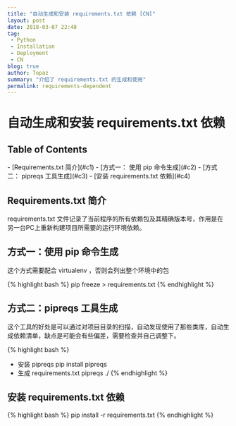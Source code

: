 ```yaml
---
title: "自动生成和安装 requirements.txt 依赖 [CN]"
layout: post
date: 2018-03-07 22:48
tag:
 - Python
 - Installation
 - Deployment
 - CN
blog: true
author: Topaz
summary: "介绍了 requirements.txt 的生成和使用"
permalink: requirements-dependent
---
```

<h1 class="title"> 自动生成和安装 requirements.txt 依赖 </h1>

<h2> Table of Contents </h2>
- [Requirements.txt 简介](#c1)
- [方式一： 使用 pip 命令生成](#c2)
- [方式二： pipreqs 工具生成](#c3)
- [安装 requirements.txt 依赖](#c4)



<h2 id="c1"> Requirements.txt 简介 </h2>
 requirements.txt 文件记录了当前程序的所有依赖包及其精确版本号，作用是在另一台PC上重新构建项目所需要的运行环境依赖。

<h2 id="c2"> 方式一：使用 pip 命令生成 </h2>
这个方式需要配合 virtualenv ，否则会列出整个环境中的包

{% highlight bash %}
pip freeze > requirements.txt
{% endhighlight %}

<h2 id="c3"> 方式二：pipreqs 工具生成 </h2>

这个工具的好处是可以通过对项目目录的扫描，自动发现使用了那些类库，自动生成依赖清单，缺点是可能会有些偏差，需要检查并自己调整下。

{% highlight bash %}
- 安装 pipreqs
 pip install pipreqs
- 生成 requirements.txt
 pipreqs ./
{% endhighlight %}

<h2 id="c4"> 安装 requirements.txt 依赖 </h2>
{% highlight bash %}
 pip install -r requirements.txt
{% endhighlight %}
